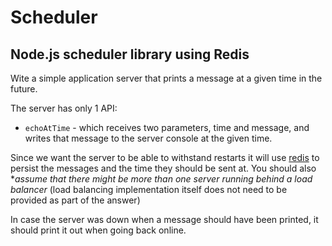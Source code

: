 # Scheduler
## Node.js scheduler library using Redis

Wite a simple application server that prints a message at a given time in the future.

The server has only 1 API:

- ```echoAtTime``` - which receives two parameters, time and message, and writes that message to the server console at the given time.

Since we want the server to be able to withstand restarts it will use [redis](https://redis.io) to persist the messages and the time they should be sent at. You should also **assume that there might be more than one server running behind a load balancer* (load balancing implementation itself does not need to be provided as part of the answer)

In case the server was down when a message should have been printed, it should print it out when going back online.
